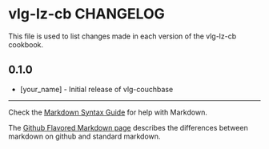 vlg-lz-cb CHANGELOG
=======================

This file is used to list changes made in each version of the vlg-lz-cb cookbook.

0.1.0
-----
- [your_name] - Initial release of vlg-couchbase

- - -
Check the [Markdown Syntax Guide](http://daringfireball.net/projects/markdown/syntax) for help with Markdown.

The [Github Flavored Markdown page](http://github.github.com/github-flavored-markdown/) describes the differences between markdown on github and standard markdown.
